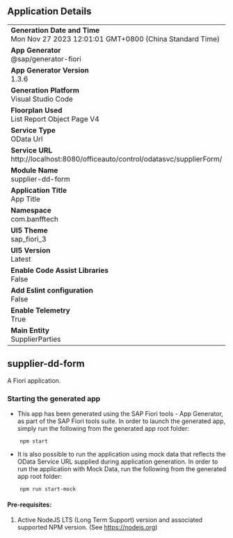 ## Application Details
|               |
| ------------- |
|**Generation Date and Time**<br>Mon Nov 27 2023 12:01:01 GMT+0800 (China Standard Time)|
|**App Generator**<br>@sap/generator-fiori|
|**App Generator Version**<br>1.3.6|
|**Generation Platform**<br>Visual Studio Code|
|**Floorplan Used**<br>List Report Object Page V4|
|**Service Type**<br>OData Url|
|**Service URL**<br>http://localhost:8080/officeauto/control/odatasvc/supplierForm/
|**Module Name**<br>supplier-dd-form|
|**Application Title**<br>App Title|
|**Namespace**<br>com.banfftech|
|**UI5 Theme**<br>sap_fiori_3|
|**UI5 Version**<br>Latest|
|**Enable Code Assist Libraries**<br>False|
|**Add Eslint configuration**<br>False|
|**Enable Telemetry**<br>True|
|**Main Entity**<br>SupplierParties|

## supplier-dd-form

A Fiori application.

### Starting the generated app

-   This app has been generated using the SAP Fiori tools - App Generator, as part of the SAP Fiori tools suite.  In order to launch the generated app, simply run the following from the generated app root folder:

```
    npm start
```

- It is also possible to run the application using mock data that reflects the OData Service URL supplied during application generation.  In order to run the application with Mock Data, run the following from the generated app root folder:

```
    npm run start-mock
```

#### Pre-requisites:

1. Active NodeJS LTS (Long Term Support) version and associated supported NPM version.  (See https://nodejs.org)


